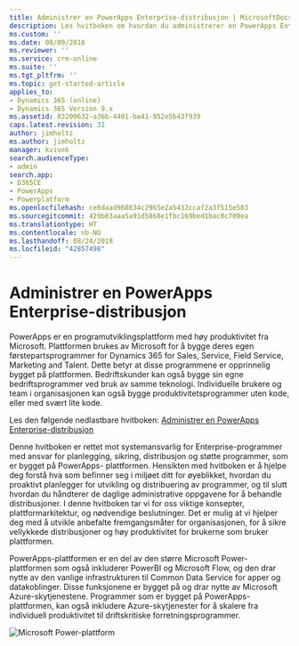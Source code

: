 ```yaml
---
title: Administrer en PowerApps Enterprise-distribusjon | MicrosoftDocs
description: Les hvitboken om hvordan du administrerer en PowerApps Enterprise-distribusjon.
ms.custom: ''
ms.date: 08/09/2018
ms.reviewer: ''
ms.service: crm-online
ms.suite: ''
ms.tgt_pltfrm: ''
ms.topic: get-started-article
applies_to:
- Dynamics 365 (online)
- Dynamics 365 Version 9.x
ms.assetid: 83200632-a36b-4401-ba41-952e5b43f939
caps.latest.revision: 31
author: jimholtz
ms.author: jimholtz
manager: kvivek
search.audienceType:
- admin
search.app:
- D365CE
- PowerApps
- Powerplatform
ms.openlocfilehash: ce8daad960834c2965e2a5432ccaf2a3f515e503
ms.sourcegitcommit: 429b83aaa5a91d5868e1fbc169bed1bac0c709ea
ms.translationtype: HT
ms.contentlocale: nb-NO
ms.lasthandoff: 08/24/2018
ms.locfileid: "42857498"
---
```

# <a name="administering-a-powerapps-enterprise-deployment"></a>Administrer en PowerApps Enterprise-distribusjon

PowerApps er en programutviklingsplattform med høy produktivitet fra Microsoft.  Plattformen brukes av Microsoft for å bygge deres egen førstepartsprogrammer for Dynamics 365 for Sales, Service, Field Service, Marketing and Talent.  Dette betyr at disse programmene er opprinnelig bygget på plattformen.   Bedriftskunder kan også bygge sin egne bedriftsprogrammer ved bruk av samme teknologi.  Individuelle brukere og team i organisasjonen kan også bygge produktivitetsprogrammer uten kode, eller med svært lite kode. 

Les den følgende nedlastbare hvitboken: [Administrer en PowerApps Enterprise-distribusjon](https://aka.ms/powerappsadminwhitepaper)

Denne hvitboken er rettet mot systemansvarlig for Enterprise-programmer med ansvar for planlegging, sikring, distribusjon og støtte programmer, som er bygget på PowerApps- plattformen.  Hensikten med hvitboken er å hjelpe deg forstå hva som befinner seg i miljøet ditt for øyeblikket, hvordan du proaktivt planlegger for utvikling og distribuering av programmer, og til slutt hvordan du håndterer de daglige administrative oppgavene for å behandle distribusjoner.
I denne hvitboken tar vi for oss viktige konsepter, plattformarkitektur, og nødvendige beslutninger.  Det er mulig at vi hjelper deg med å utvikle anbefalte fremgangsmåter for organisasjonen, for å sikre vellykkede distribusjoner og høy produktivitet for brukerne som bruker plattformen.

PowerApps-plattformen er en del av den større Microsoft Power-plattformen som også inkluderer PowerBI og Microsoft Flow, og den drar nytte av den vanlige infrastrukturen til Common Data Service for apper og datakoblinger. Disse funksjonene er bygget på og drar nytte av Microsoft Azure-skytjenestene.  Programmer som er bygget på PowerApps-plattformen, kan også inkludere Azure-skytjenester for å skalere fra individuell produktivitet til driftskritiske forretningsprogrammer.

![Microsoft Power-plattform](media/ms-power-platform.png "Microsoft Power-plattform")
